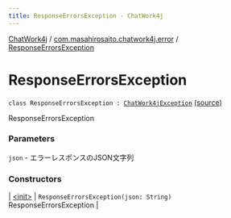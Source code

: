 ```yaml
---
title: ResponseErrorsException - ChatWork4j
---
```


[ChatWork4j](../../index.md) / [com.masahirosaito.chatwork4j.error](../index.md) / [ResponseErrorsException](.)

# ResponseErrorsException

`class ResponseErrorsException : `[`ChatWork4jException`](../-chat-work4j-exception/index.md) [(source)](https://github.com/MasahiroSaito/ChatWork4j/tree/master/src/main/kotlin/com/masahirosaito/chatwork4j/error/ResponseErrorsException.kt#L11)

ResponseErrorsException

### Parameters

`json` - エラーレスポンスのJSON文字列

### Constructors

| [&lt;init&gt;](-init-.md) | `ResponseErrorsException(json: String)`<br>ResponseErrorsException |

